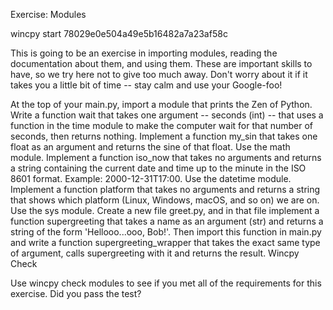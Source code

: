 Exercise: Modules

wincpy start 78029e0e504a49e5b16482a7a23af58c

This is going to be an exercise in importing modules, reading the documentation about them, and using them. These are important skills to have, so we try here not to give too much away. Don't worry about it if it takes you a little bit of time -- stay calm and use your Google-foo!

At the top of your main.py, import a module that prints the Zen of Python.
Write a function wait that takes one argument -- seconds (int) -- that uses a function in the time module to make the computer wait for that number of seconds, then returns nothing.
Implement a function my_sin that takes one float as an argument and returns the sine of that float. Use the math module.
Implement a function iso_now that takes no arguments and returns a string containing the current date and time up to the minute in the ISO 8601 format. Example: 2000-12-31T17:00. Use the datetime module.
Implement a function platform that takes no arguments and returns a string that shows which platform (Linux, Windows, macOS, and so on) we are on. Use the sys module.
Create a new file greet.py, and in that file implement a function supergreeting that takes a name as an argument (str) and returns a string of the form 'Hellooo...ooo, Bob!'. Then import this function in main.py and write a function supergreeting_wrapper that takes the exact same type of argument, calls supergreeting with it and returns the result.
Wincpy Check

Use wincpy check modules to see if you met all of the requirements for this exercise. Did you pass the test?

